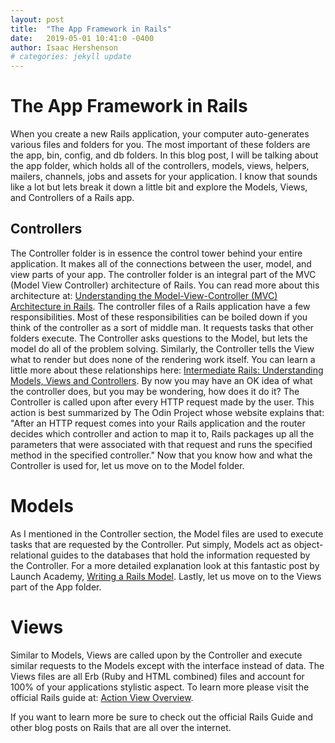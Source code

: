 ```yaml
---
layout: post
title:  "The App Framework in Rails"
date:   2019-05-01 10:41:0 -0400
author: Isaac Hershenson
# categories: jekyll update
---
```

# The App Framework in Rails

When you create a new Rails application, your computer auto-generates various files and folders for you. The most important of these folders are the app, bin, config, and db folders. In this blog post, I will be talking about the app folder, which holds all of the controllers, models, views, helpers, mailers, channels, jobs and assets for your application. I know that sounds like a lot but lets break it down a little bit and explore the Models, Views, and Controllers of a Rails app.

## Controllers

The Controller folder is in essence the control tower behind your entire application. It makes all of the connections between the user, model, and view parts of your app. The controller folder is an integral part of the MVC (Model View Controller) architecture of Rails. You can read more about this architecture at:
[Understanding the Model-View-Controller (MVC) Architecture in Rails](https://www.sitepoint.com/model-view-controller-mvc-architecture-rails "Understanding the Model-View-Controller (MVC) Architecture in Rails"). The controller files of a Rails application have a few responsibilities. Most of these responsibilities can be boiled down if you think of the controller as a sort of middle man. It requests tasks that other folders execute. The Controller asks questions to the Model, but lets the model do all of the problem solving. Similarly, the Controller tells the View what to render but does none of the rendering work itself. You can learn a little more about these relationships here: [Intermediate Rails: Understanding Models, Views and Controllers](https://betterexplained.com/articles/intermediate-rails-understanding-models-views-and-controllers/). By now you may have an OK idea of what the controller does, but you may be wondering, how does it do it? The Controller is called upon after every HTTP request made by the user. This action is best summarized by The Odin Project whose website explains that:  "After an HTTP request comes into your Rails application and the router decides which controller and action to map it to, Rails packages up all the parameters that were associated with that request and runs the specified method in the specified controller." Now that you know how and what the Controller is used for, let us move on to the Model folder.

# Models

As I mentioned in the Controller section, the Model files are used to execute tasks that are requested by the Controller. Put simply, Models act as object-relational guides to the databases that hold the information requested by the Controller. For a more detailed explanation look at this fantastic post by Launch Academy, [Writing a Rails Model](https://launchacademy.com/codecabulary/learn-rails/writing-a-rails-model). Lastly, let us move on to the Views part of the App folder.

# Views

Similar to Models, Views are called upon by the Controller and execute similar requests to the Models except with the interface instead of data. The Views files are all Erb (Ruby and HTML combined) files and account for 100% of your applications stylistic aspect. To learn more please visit the official Rails guide at: [ Action View Overview](https://guides.rubyonrails.org/action_view_overview.html).


If you want to learn more be sure to check out the official Rails Guide and other blog posts on Rails that are all over the internet.
